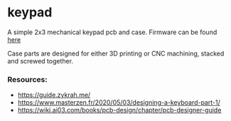 # keypad      

A simple 2x3 mechanical keypad pcb and case. Firmware can be found [here](https://github.com/souffle17/6k-keypad-firmware)       

Case parts are designed for either 3D printing or CNC machining, stacked and screwed together.       

### Resources:
- https://guide.zykrah.me/
- https://www.masterzen.fr/2020/05/03/designing-a-keyboard-part-1/
- https://wiki.ai03.com/books/pcb-design/chapter/pcb-designer-guide
